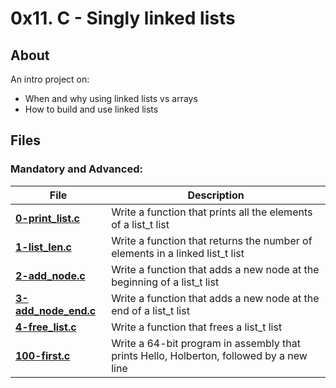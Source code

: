 # 0x11. C - Singly linked lists
## About
An intro project on:
- When and why using linked lists vs arrays
- How to build and use linked lists

## Files
### Mandatory and Advanced:
| **File** | **Description** |
|----------|-----------------|
| **[ 0-print_list.c]( 0-print_list.c)** | Write a function that prints all the elements of a list_t list |
| **[1-list_len.c](1-list_len.c)** | Write a function that returns the number of elements in a linked list_t list |
| **[2-add_node.c](2-add_node.c)** | Write a function that adds a new node at the beginning of a list_t list |
| **[3-add_node_end.c](3-add_node_end.c)** | Write a function that adds a new node at the end of a list_t list |
| **[4-free_list.c](4-free_list.c)** | Write a function that frees a list_t list |
| **[100-first.c](100-first.c)** | Write a 64-bit program in assembly that prints Hello, Holberton, followed by a new line |
